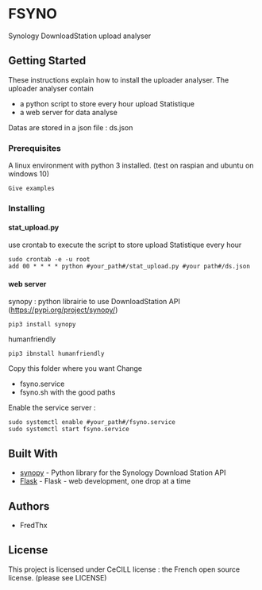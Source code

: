 # FSYNO

Synology DownloadStation upload analyser

## Getting Started

These instructions explain how to install the uploader analyser.
The uploader analyser contain
* a python script to store every hour upload Statistique
* a web server for data analyse

Datas are stored in a json file : ds.json

### Prerequisites

A linux environment with python 3 installed.
(test on raspian and ubuntu on windows 10)

```
Give examples
```

### Installing

#### stat_upload.py

use crontab to execute the script to store upload Statistique every hour

```
sudo crontab -e -u root
add 00 * * * * python #your_path#/stat_upload.py #your path#/ds.json
```

#### web server

synopy : python librairie to use DownloadStation API (https://pypi.org/project/synopy/)

```
pip3 install synopy
```

humanfriendly

```
pip3 ibnstall humanfriendly
```

Copy this folder where you want
Change
* fsyno.service
* fsyno.sh
with the good paths

Enable the service server :

```
sudo systemctl enable #your_path#/fsyno.service
sudo systemctl start fsyno.service
```

## Built With

* [synopy](https://github.com/graingert/synopy) - Python library for the Synology Download Station API
* [Flask](http://flask.pocoo.org/) - Flask - web development, one drop at a time

## Authors

* FredThx

## License

This project is licensed under CeCILL license : the French open source license.
(please see LICENSE)
